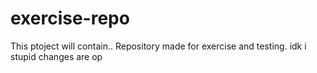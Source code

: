# exercise-repo
This ptoject will contain..
Repository made for exercise and testing.
idk
i 
stupid
changes are op
